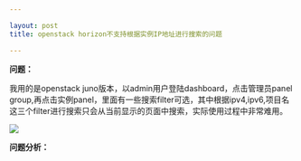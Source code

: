 ```yaml
---

layout: post
title: openstack horizon不支持根据实例IP地址进行搜索的问题

---
```


**问题：**

我用的是openstack juno版本，以admin用户登陆dashboard，点击管理员panel group,再点击实例panel，里面有一些搜索filter可选，其中根据ipv4,ipv6,项目名这三个filter进行搜索只会从当前显示的页面中搜索，实际使用过程中非常难用。

![](http://ww3.sinaimg.cn/mw690/5d326ffdgw1f0e5i1wesdj21kw0mbdmx.jpg)

**问题分析：**
